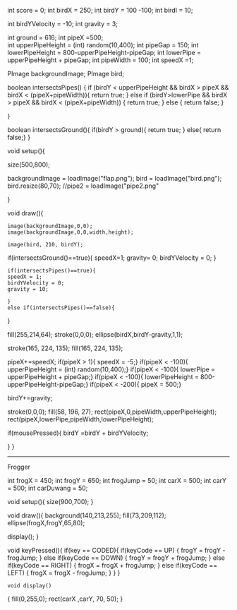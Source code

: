 
  int score = 0;
  int birdX = 250; 
  int birdY = 100 -100; 
  int birdI = 10;
  
  int birdYVelocity = -10; 
  int gravity = 3; 
  
  int ground = 616;
  int pipeX =500;  
  int upperPipeHeight = (int) random(10,400);
  int pipeGap = 150;
  int lowerPipeHeight = 800-upperPipeHeight-pipeGap;
  int lowerPipe = upperPipeHeight + pipeGap;
  int pipeWidth = 100;
  int speedX =1;
  
  PImage backgroundImage;
  PImage bird;
  
 
  boolean intersectsPipes() { 
            if (birdY < upperPipeHeight && birdX > pipeX && birdX < (pipeX+pipeWidth)){
          return true; }
     else if (birdY>lowerPipe && birdX > pipeX && birdX < (pipeX+pipeWidth)) {
          return true; }
     else { return false; }
     
}

boolean intersectsGround(){
  if(birdY > ground){ 
  return true; }
  else{ return false;}
}

 
  void setup(){
    
   

  size(500,800);
      
  backgroundImage = loadImage("flap.png");
 bird = loadImage("bird.png");
 bird.resize(80,70);
 //pipe2 = loadImage("pipe2.png"
 
  }
  
  
  
  
  void draw(){ 
    
    image(backgroundImage,0,0);
    image(backgroundImage,0,0,width,height); 
    
    image(bird, 210, birdY);
    
   if(intersectsGround()==true){
     speedX=1;
     gravity= 0;
     birdYVelocity = 0;
   }
    
    if(intersectsPipes()==true){
    speedX = 1;
    birdYVelocity = 0; 
    gravity = 10;
   
    }
    else if(intersectsPipes()==false){ 
  
    
 
  }
              
    
 
    
  fill(255,214,64); 
  stroke(0,0,0); 
  ellipse(birdX,birdY-gravity,1,1);
  
  stroke(165, 224, 135);
  fill(165, 224, 135);
  
  
  
  
  
  pipeX+=speedX;
  if(pipeX > 1){ speedX = -5;} 
  if(pipeX < -100){ upperPipeHeight = (int) random(10,400);}
  if(pipeX < -100){ lowerPipe = upperPipeHeight + pipeGap;}
  if(pipeX < -100){ lowerPipeHeight = 800-upperPipeHeight-pipeGap;}
  if(pipeX < -200){ pipeX = 500;}
  
  birdY+=gravity;
  
  stroke(0,0,0);
  fill(58, 196, 27); 
  rect(pipeX,0,pipeWidth,upperPipeHeight);
  rect(pipeX,lowerPipe,pipeWidth,lowerPipeHeight);
  
if(mousePressed){
 birdY =birdY + birdYVelocity; 
 

  }
  }
  
  
  
 
------------------------------------------------------------------------------------------------------------------------------
Frogger







int frogX = 450; 
int frogY = 650;
int frogJump = 50;
int carX = 500;
int carY = 500;
int carDuwang = 50;


void setup(){ 
size(900,700);
}

void draw(){
background(140,213,255);
fill(73,209,112); 
ellipse(frogX,frogY,65,80);

display();
}

void keyPressed(){
if(key == CODED){
if(keyCode == UP) { frogY = frogY - frogJump; } 
else if(keyCode == DOWN) { frogY = frogY + frogJump; } 
else if(keyCode == RIGHT) { frogX = frogX + frogJump;  } 
else if(keyCode == LEFT) { frogX = frogX - frogJump; } 
}
}

    void display()
  {
    fill(0,255,0);
    rect(carX ,carY,  70, 50);
  }




